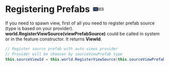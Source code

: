 # Registering Prefabs ![](Logo-Tiny.png)
If you need to spawn view, first of all you need to register prefab source (type is based on your provider). **world.RegisterViewSource(viewPrefabSource)** could be called in system or in the feature constructor. It returns **ViewId**.
```csharp
// Register source prefab with auto views provider
// Provider will be choosen by sourceViewPrefab type
this.sourceViewId = this.world.RegisterViewSource(this.sourceViewPrefab);
```
